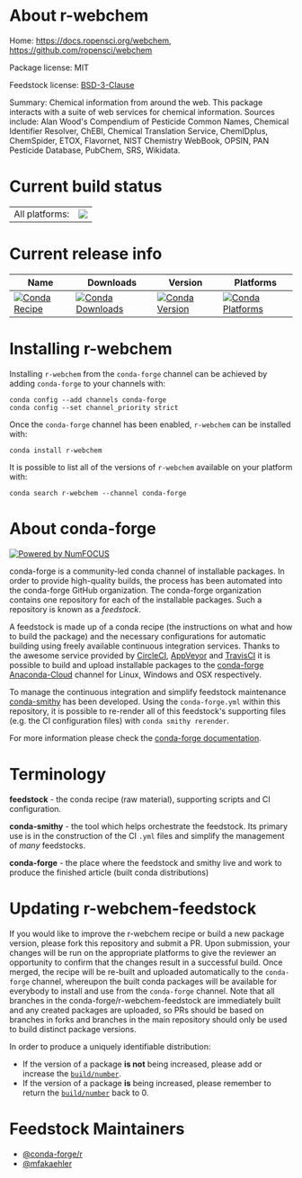 About r-webchem
===============

Home: https://docs.ropensci.org/webchem, https://github.com/ropensci/webchem

Package license: MIT

Feedstock license: [BSD-3-Clause](https://github.com/conda-forge/r-webchem-feedstock/blob/master/LICENSE.txt)

Summary: Chemical information from around the web. This package interacts with a suite of web services for chemical information. Sources include: Alan Wood's Compendium of Pesticide Common Names, Chemical Identifier Resolver, ChEBI, Chemical Translation Service, ChemIDplus, ChemSpider, ETOX, Flavornet, NIST Chemistry WebBook, OPSIN, PAN Pesticide Database, PubChem, SRS, Wikidata.

Current build status
====================


<table><tr><td>All platforms:</td>
    <td>
      <a href="https://dev.azure.com/conda-forge/feedstock-builds/_build/latest?definitionId=9888&branchName=master">
        <img src="https://dev.azure.com/conda-forge/feedstock-builds/_apis/build/status/r-webchem-feedstock?branchName=master">
      </a>
    </td>
  </tr>
</table>

Current release info
====================

| Name | Downloads | Version | Platforms |
| --- | --- | --- | --- |
| [![Conda Recipe](https://img.shields.io/badge/recipe-r--webchem-green.svg)](https://anaconda.org/conda-forge/r-webchem) | [![Conda Downloads](https://img.shields.io/conda/dn/conda-forge/r-webchem.svg)](https://anaconda.org/conda-forge/r-webchem) | [![Conda Version](https://img.shields.io/conda/vn/conda-forge/r-webchem.svg)](https://anaconda.org/conda-forge/r-webchem) | [![Conda Platforms](https://img.shields.io/conda/pn/conda-forge/r-webchem.svg)](https://anaconda.org/conda-forge/r-webchem) |

Installing r-webchem
====================

Installing `r-webchem` from the `conda-forge` channel can be achieved by adding `conda-forge` to your channels with:

```
conda config --add channels conda-forge
conda config --set channel_priority strict
```

Once the `conda-forge` channel has been enabled, `r-webchem` can be installed with:

```
conda install r-webchem
```

It is possible to list all of the versions of `r-webchem` available on your platform with:

```
conda search r-webchem --channel conda-forge
```


About conda-forge
=================

[![Powered by
NumFOCUS](https://img.shields.io/badge/powered%20by-NumFOCUS-orange.svg?style=flat&colorA=E1523D&colorB=007D8A)](https://numfocus.org)

conda-forge is a community-led conda channel of installable packages.
In order to provide high-quality builds, the process has been automated into the
conda-forge GitHub organization. The conda-forge organization contains one repository
for each of the installable packages. Such a repository is known as a *feedstock*.

A feedstock is made up of a conda recipe (the instructions on what and how to build
the package) and the necessary configurations for automatic building using freely
available continuous integration services. Thanks to the awesome service provided by
[CircleCI](https://circleci.com/), [AppVeyor](https://www.appveyor.com/)
and [TravisCI](https://travis-ci.com/) it is possible to build and upload installable
packages to the [conda-forge](https://anaconda.org/conda-forge)
[Anaconda-Cloud](https://anaconda.org/) channel for Linux, Windows and OSX respectively.

To manage the continuous integration and simplify feedstock maintenance
[conda-smithy](https://github.com/conda-forge/conda-smithy) has been developed.
Using the ``conda-forge.yml`` within this repository, it is possible to re-render all of
this feedstock's supporting files (e.g. the CI configuration files) with ``conda smithy rerender``.

For more information please check the [conda-forge documentation](https://conda-forge.org/docs/).

Terminology
===========

**feedstock** - the conda recipe (raw material), supporting scripts and CI configuration.

**conda-smithy** - the tool which helps orchestrate the feedstock.
                   Its primary use is in the construction of the CI ``.yml`` files
                   and simplify the management of *many* feedstocks.

**conda-forge** - the place where the feedstock and smithy live and work to
                  produce the finished article (built conda distributions)


Updating r-webchem-feedstock
============================

If you would like to improve the r-webchem recipe or build a new
package version, please fork this repository and submit a PR. Upon submission,
your changes will be run on the appropriate platforms to give the reviewer an
opportunity to confirm that the changes result in a successful build. Once
merged, the recipe will be re-built and uploaded automatically to the
`conda-forge` channel, whereupon the built conda packages will be available for
everybody to install and use from the `conda-forge` channel.
Note that all branches in the conda-forge/r-webchem-feedstock are
immediately built and any created packages are uploaded, so PRs should be based
on branches in forks and branches in the main repository should only be used to
build distinct package versions.

In order to produce a uniquely identifiable distribution:
 * If the version of a package **is not** being increased, please add or increase
   the [``build/number``](https://docs.conda.io/projects/conda-build/en/latest/resources/define-metadata.html#build-number-and-string).
 * If the version of a package **is** being increased, please remember to return
   the [``build/number``](https://docs.conda.io/projects/conda-build/en/latest/resources/define-metadata.html#build-number-and-string)
   back to 0.

Feedstock Maintainers
=====================

* [@conda-forge/r](https://github.com/conda-forge/r/)
* [@mfakaehler](https://github.com/mfakaehler/)


